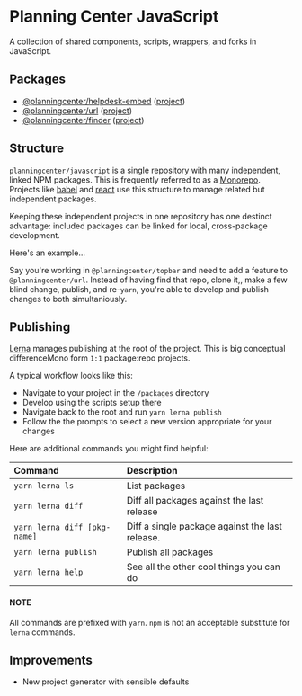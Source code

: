 # Planning Center JavaScript

A collection of shared components, scripts, wrappers, and forks in JavaScript.

## Packages

* [@planningcenter/helpdesk-embed](https://www.npmjs.com/package/@planningcenter/helpdesk-embed) ([project](packages/helpdesk-embed))
* [@planningcenter/url](https://www.npmjs.com/package/@planningcenter/url) ([project](packages/url))
* [@planningcenter/finder](https://www.npmjs.com/package/@planningcenter/finder) ([project](packages/finder))

## Structure

`planningcenter/javascript` is a single repository with many independent, linked NPM packages.
This is frequently referred to as a [Monorepo](https://developer.atlassian.com/blog/2015/10/monorepos-in-git/).
Projects like [babel](https://github.com/babel/babel) and [react](https://github.com/facebook/react) use this structure to manage related but independent packages.

Keeping these independent projects in one repository has one destinct advantage:
included packages can be linked for local, cross-package development.

Here's an example...

Say you're working in `@planningcenter/topbar` and need to add a feature to `@planningcenter/url`. Instead of having find that repo, clone it,, make a few blind change, publish, and re-`yarn`, you're able to develop and publish changes to both simultaniously.

## Publishing

[Lerna](https://lernajs.io) manages publishing at the root of the project.
This is big conceptual differenceMono form `1:1` package:repo projects.

A typical workflow looks like this:

* Navigate to your project in the `/packages` directory
* Develop using the scripts setup there
* Navigate back to the root and run `yarn lerna publish`
* Follow the the prompts to select a new version appropriate for your changes

Here are additional commands you might find helpful:

| Command                      | Description                                     |
| :--------------------------- | :---------------------------------------------- |
| `yarn lerna ls`              | List packages                                   |
| `yarn lerna diff`            | Diff all packages against the last release      |
| `yarn lerna diff [pkg-name]` | Diff a single package against the last release. |
| `yarn lerna publish`         | Publish all packages                            |
| `yarn lerna help`            | See all the other cool things you can do        |

#### NOTE

All commands are prefixed with `yarn`.
`npm` is not an acceptable substitute for `lerna` commands.

## Improvements

* New project generator with sensible defaults

